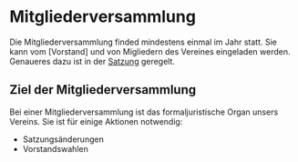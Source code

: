 # Mitgliederversammlung

Die Mitgliederversammlung finded mindestens einmal im Jahr statt.
Sie kann vom [Vorstand] und von Migliedern des Vereines eingeladen werden. 
Genaueres dazu ist in der [Satzung](https://www.fablab-neckar-alb.org/wp-content/uploads/2022/10/Satzung_FabLab-Neckar-Alb_2022-02-24.pdf) geregelt.

## Ziel der Mitgliederversammlung

Bei einer Mitgliederversammlung ist das formaljuristische Organ unsers Vereins.
Sie ist für einige Aktionen notwendig:

* Satzungsänderungen
* Vorstandswahlen
